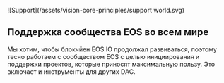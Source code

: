![Support](/assets/vision-core-principles/support world.svg)

Поддержка сообщества EOS во всем мире
---

Мы хотим, чтобы блокчйен EOS.IO продолжал развиваться, поэтому тесно работаем с сообществом EOS с целью инициирования и поддержки проектов, которые приносят максимальную пользу. Это включает и инструменты для других DAC.
